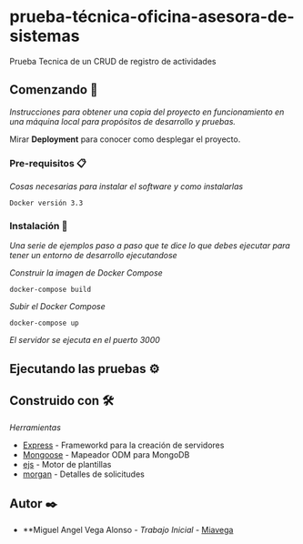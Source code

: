 # prueba-técnica-oficina-asesora-de-sistemas

Prueba Tecnica de un CRUD de registro de actividades

## Comenzando 🚀

_Instrucciones para obtener una copia del proyecto en funcionamiento en una máquina local para propósitos de desarrollo y pruebas._

Mirar **Deployment** para conocer como desplegar el proyecto.


### Pre-requisitos 📋

_Cosas necesarias para instalar el software y como instalarlas_

```
Docker versión 3.3
```

### Instalación 🔧

_Una serie de ejemplos paso a paso que te dice lo que debes ejecutar para tener un entorno de desarrollo ejecutandose_

_Construir la imagen de Docker Compose_

```
docker-compose build
```

_Subir el Docker Compose_

```
docker-compose up
```

_El servidor se ejecuta en el puerto 3000_

## Ejecutando las pruebas ⚙️

## Construido con 🛠️

_Herramientas_

* [Express](https://expressjs.com/es/) - Frameworkd para la creación de servidores
* [Mongoose](https://mongoosejs.com/) - Mapeador ODM para MongoDB
* [ejs](https://ejs.co/) - Motor de plantillas
* [morgan](https://www.npmjs.com/package/morgan) - Detalles de solicitudes

## Autor ✒️

* **Miguel Angel Vega Alonso - *Trabajo Inicial* - [Miavega](https://github.com/Miavega)

